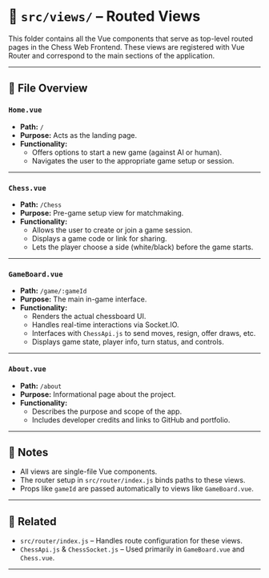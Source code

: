 
# 📂 `src/views/` – Routed Views

This folder contains all the Vue components that serve as top-level routed pages in the Chess Web Frontend. These views are registered with Vue Router and correspond to the main sections of the application.

---

## 🧭 File Overview

### `Home.vue`
- **Path:** `/`
- **Purpose:** Acts as the landing page.
- **Functionality:**
  - Offers options to start a new game (against AI or human).
  - Navigates the user to the appropriate game setup or session.

---

### `Chess.vue`
- **Path:** `/Chess`
- **Purpose:** Pre-game setup view for matchmaking.
- **Functionality:**
  - Allows the user to create or join a game session.
  - Displays a game code or link for sharing.
  - Lets the player choose a side (white/black) before the game starts.

---

### `GameBoard.vue`
- **Path:** `/game/:gameId`
- **Purpose:** The main in-game interface.
- **Functionality:**
  - Renders the actual chessboard UI.
  - Handles real-time interactions via Socket.IO.
  - Interfaces with `ChessApi.js` to send moves, resign, offer draws, etc.
  - Displays game state, player info, turn status, and controls.

---

### `About.vue`
- **Path:** `/about`
- **Purpose:** Informational page about the project.
- **Functionality:**
  - Describes the purpose and scope of the app.
  - Includes developer credits and links to GitHub and portfolio.

---

## 📌 Notes

- All views are single-file Vue components.
- The router setup in `src/router/index.js` binds paths to these views.
- Props like `gameId` are passed automatically to views like `GameBoard.vue`.

---

## 🔗 Related

- `src/router/index.js` – Handles route configuration for these views.
- `ChessApi.js` & `ChessSocket.js` – Used primarily in `GameBoard.vue` and `Chess.vue`.

---
